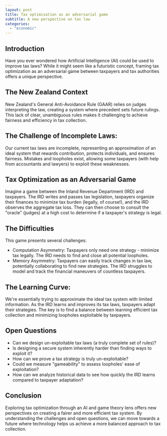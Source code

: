 ```yaml
---
layout: post
title: Tax optimisation as an adversarial game
subtitle: A new perspective on tax law
categories: 
  - "economic"
---
```


## Introduction

Have you ever wondered how Artificial Intelligence (AI) could be used to improve tax laws? While it might seem like a futuristic concept, framing tax optimization as an adversarial game between taxpayers and tax authorities offers a unique perspective.

## The New Zealand Context

New Zealand's General Anti-Avoidance Rule (GAAR) relies on judges interpreting the law, creating a system where precedent sets future rulings. This lack of clear, unambiguous rules makes it challenging to achieve fairness and efficiency in tax collection.

## The Challenge of Incomplete Laws:

Our current tax laws are incomplete, representing an approximation of an ideal system that rewards contribution, protects individuals, and ensures fairness. Mistakes and loopholes exist, allowing some taxpayers (with help from accountants and lawyers) to exploit these weaknesses.

## Tax Optimization as an Adversarial Game

Imagine a game between the Inland Revenue Department (IRD) and taxpayers. The IRD writes and passes tax legislation, taxpayers organize their finances to minimize tax burden (legally, of course!), and the IRD observes the aggregate tax loss. They can then choose to consult the "oracle" (judges) at a high cost to determine if a taxpayer's strategy is legal.

## The Difficulties

This game presents several challenges:

- Computation Asymmetry: Taxpayers only need one strategy - minimize tax legally. The IRD needs to find and close all potential loopholes.
- Memory Asymmetry: Taxpayers can easily track changes in tax law, potentially collaborating to find new strategies. The IRD struggles to model and track the financial maneuvers of countless taxpayers.

## The Learning Curve:

We're essentially trying to approximate the ideal tax system with limited information. As the IRD learns and improves its tax laws, taxpayers adapt their strategies. The key is to find a balance between learning efficient tax collection and minimizing loopholes exploitable by taxpayers.

## Open Questions

- Can we design un-exploitable tax laws (a truly complete set of rules)?
- Is designing a secure system inherently harder than finding ways to exploit it?
- How can we prove a tax strategy is truly un-exploitable?
- Could we measure "gameability" to assess loopholes' ease of exploitation?
- How can we analyze historical data to see how quickly the IRD learns compared to taxpayer adaptation?

## Conclusion

Exploring tax optimization through an AI and game theory lens offers new perspectives on creating a fairer and more efficient tax system. By understanding the challenges and open questions, we can move towards a future where technology helps us achieve a more balanced approach to tax collection.

<!-- I came across a new adversarial setting (at least new to me...) while getting curious about how to apply AI/ML to complete tax law and how to regulate tax optimisation (aka avoidance in my mind, sigh).

Some background:

> NZ uses a General Anti-Avoidance Rule (GAAR). In practice this means judiciaries end up making the law. Aka, there doesnt exist a set of well-specified laws, so judges must interpret the GAAR. The rulings are then used as precedent for the future.

what does this really have to do with the game between taxpayers versus tax gatherers

Ok, so this post focuses on completing tax law. 

## Completing tax law

We want to design a society which (amongst other things) A) rewards people for their contributions, B) protects individuals from bad actors, C). But we do not know which set of unambiguous rules will necessarily yeild A, B, C.

Our current tax law is incomplete, we have an incomplete approximation of some ideal set of tax laws. To complete these tax laws, we query judiciaries and they act as our oracles.

Worse than than, in our attempt to build this ideal, complete knot of tax laws. Mistakes have been made, where behaviours deemed illegal by the ideal tax laws, are deemed legal, by current tax laws.

We occasionally see these cases resolved by a high court.

These loopholes in the ideal tax knot are what private accountants and lawyers like to pull on.

### Adversarial accounting

Imagine a game between [IRD](https://www.ird.govt.nz/) (the NZ tax gatherers) and a taxpayer. 

(from the perspective of IRD)

1. You reveal your move (write and pass some tax legislation).
2. Your adversary (a taxpayer) organises its finances to minimise tax paid (legally or not, that is a question for another day).
3. You recieve the aggregated loss over all taxpayers (you can choose to query an expensive oracle -- judges/court -- to check whether your adversary has made a legal move).

What makes this setting hard?

- __Computation asymmetry__. The adversary needs to find a single strategy to minimise tax (that is also legal). You need to find and subvert all potential strategies to avoid paying tax.
- __Memory asymmetry__. In the multiplayer setting (many adversaries), it is easy(er) for each adversary to model and track changes in tax law (maybe they even collaborate...). But it is hard(er) for you to model and track changes to thousands, or more, adversaries (changes in a corporations finances my be indicative of avoidance).

### Related: Adversarial examples

What if you know that your adversary is going to be given your current model? How would you design your model given that information? Design a model so that it is stable under an informed adversarial attack.

The loss is revealed to the adversary (they avoided $x$ dollars of tax). 

So, in summary. There is an unknown set of ideal rules (implicitly known by judges in the high court), which captures tax law. We are trying to approximate that implicit knowledge with few samples. But, as we learn our approximation, our adversaries (taxpayers) adapt their strategies. So, while learning to approximate the target function we also want to minimise the taxpayers ability to exploit our approximation.

Questions raised;

* How can we design an un-exploitable model, or what might be called a complete set of laws?
* How much harder is it to design un-exploitable systems than to game that system?
* How would you even prove that a strategy is un-exploitable?
* Is there a measure of gameability? The ability to __easily__ find hacks/strategies?
* This can actually be formalised as the 'regret' of the tax laws. This raises the question of; how the losses of the adaptive policies that are used to set tax law have scaled in the past.
* If we look at the history of tax laws ....? How quickly is IRD learning? How quickly are individuals adapting?
 -->
